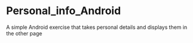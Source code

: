 # Personal_info_Android
A simple Android exercise that takes personal details and displays them in the other page
